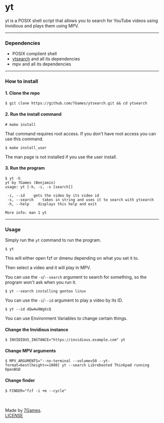 # yt

yt is a POSIX shell script that allows you to search for YouTube videos using Invidious and plays them using MPV.

---------

### Dependencies
- POSIX complient shell
- [ytsearch](https://github.com/7Games/ytsearch) and all its dependencies
- mpv and all its dependencies

---------

### How to install

#### 1. Clone the repo
```
$ git clone https://github.com/7Games/ytsearch.git && cd ytsearch
```
#### 2. Run the install command
```
# make install
```
That command requires root access. If you don't have root access you can use this command.
```
$ make install_user
```
The man page is not installed if you use the user install.
#### 3. Run the program
```
$ yt -h
yt by 7Games (Benjamin)         
usage: yt [-h, -i, -s [search]]         

 -i, --id    gets the video by its video id         
 -s, --search    takes in string and uses it to search with ytsearch         
 -h, --help    displays this help and exit         

More info: man 1 yt
```

---------

### Usage
Simply run the ```yt``` command to run the program.
```
$ yt
```
This will either open fzf or dmenu depending on what you set it to.

Then select a video and it will play in MPV.

You can use the ```-s```/```--search``` argument to search for something, so the program won't ask when you run it.
```
$ yt --search installing gentoo linux
```

You can use the ```-i```/```--id``` argument to play a video by its ID.
```
$ yt --id dQw4w9WgXcQ
```

You can use Environment Variables to change certain things.
#### Change the Invidious instance
```
$ INVIDIOUS_INSTANCE="https://invidious.example.com" yt
```
#### Change MPV arguments
```
$ MPV_ARGUMENTS="--no-terminal --volume=50 --yt-format=best[height<=1080] yt --search Librebooted Thinkpad running OpenBSD        
```
#### Change finder
```
$ FINDER="fzf -i +m --cycle"
```
<br><br>
Made by [7Games](https://sevengames.xyz).<br>
[LICENSE](https://github.com/7Games/ytsearch/blob/main/LICENSE)


